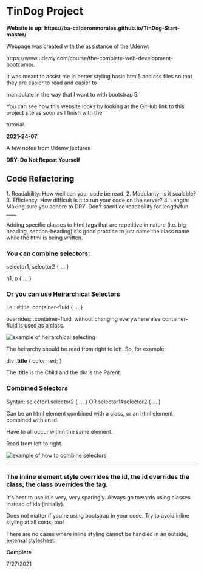 <h1>TinDog Project</h1>
<p><strong>Website is up: https://ba-calderonmorales.github.io/TinDog-Start-master/ </strong></p>

<p>Webpage was created with the assistance of the Udemy:</p>
<p>https://www.udemy.com/course/the-complete-web-development-bootcamp/.</p>
<p>It was meant to assist me in better styling basic html5 and css files so that they are easier to read and easier to </p>
<p>manipulate in the way that I want to with bootstrap 5.<p>
<p>You can see how this website looks by looking at the GitHub link to this project site as soon as I finish with the </p>
<p>tutorial.</p>
<strong>2021-24-07</strong>
</br>
<p>A few notes from Udemy lectures</p>
<strong>DRY: Do Not Repeat Yourself</strong>
<h2>Code Refactoring</h2>
  1. Readability: How well can your code be read.
  2. Modularity: Is it scalable?
  3. Efficiency: How difficult is it to run your code on the server?
  4. Length: Making sure you adhere to DRY. Don't sacrifice readability for length/fun.
  ____
<p>Adding specific classes to html tags that are repetitive in nature (i.e. big-heading, section-heading) it's good practice to just name the class name while the html is being written.</p>
<h3>You can combine selectors:</h3>
<p>selector1, selector2 { ... }</p>
<p>h1, p { ... }</p>
<h3>Or you can use Heirarchical Selectors</h3>
<p>i.e.: #title .container-fluid { ... } </p>
<p>overrides: .container-fluid, without changing everywhere else container-fluid is used as a class.</p>
<img src="https://user-images.githubusercontent.com/62074841/126910246-7c5036a4-81b1-454a-b6af-17241b48685c.png" alt="example of heirarchical selecting">
<p>The heirarchy should be read from right to left. So, for example:</p>
<p>div <strong>.title</strong> { color: red; }</p>
<p>The .title is the Child and the div is the Parent.</p>
<h3>Combined Selectors</h3>
<p>Syntax: selector1.selector2 { ... } OR selector1#selector2 { ... }</p>
<p>Can be an html element combined with a class, or an html element combined with an id.</p>
<p>Have to all occur within the same element.</p>
<p>Read from left to right.</p>
<img src="https://user-images.githubusercontent.com/62074841/126910905-60becd28-f07b-445f-a755-f97b613402d7.png" alt="example of how to combine selectors">
<hr/>
<h3>The inline element style overrides the id, the id overrides the class, the class overrides the tag.</h3>
<p>It's best to use id's very, very sparingly. Always go towards using classes instead of ids (initially).</p>
<p>Does not matter if you're using bootstrap in your code. Try to avoid inline styling at all costs, too!</p>
<p>There are no cases where inline styling cannot be handled in an outside, external stylesheet.</p>
<p><strong>Complete</strong></p>
<p>7/27/2021</p>
